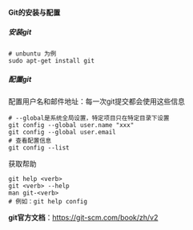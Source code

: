 #### Git的安装与配置

##### 安装git

```shell
# unbuntu 为例
sudo apt-get install git
```

##### 配置git

配置用户名和邮件地址：每一次git提交都会使用这些信息

```shell
# --global是系统全局设置，特定项目只在特定目录下设置
git config --global user.name "xxx"
git config --global user.email 
# 查看配置信息
git config --list
```

获取帮助

```shell
git help <verb>
git <verb> --help
man git-<verb>
# 例如：git help config
```

**git官方文档**：https://git-scm.com/book/zh/v2
